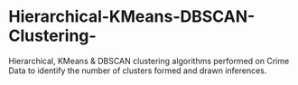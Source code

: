 # Hierarchical-KMeans-DBSCAN-Clustering-
Hierarchical, KMeans &amp; DBSCAN clustering algorithms performed on Crime Data to identify the number of clusters formed and drawn inferences.
